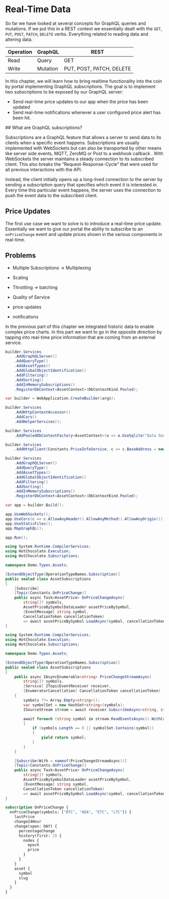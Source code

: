 # Real-Time Data

So far we have looked at several concepts for GraphQL queries and mutations. If we put this in a REST context we essentially dealt with the `GET`, `PUT`, `POST`, `PATCH`, `DELETE` verbs. Everything related to reading data and altering data.

| Operation | GraphQL      | REST                     |
|-----------|--------------|--------------------------|
| Read      | Query        | GET                      |
| Write     | Mutation     | PUT, POST, PATCH, DELETE |

In this chapter, we will learn how to bring realtime functionality into the coin by portal implementing GraphQL subscriptions. The goal is to implement two subscriptions to be exposed by our GraphQL server:

- Send real-time price updates to our app when the price has been updated
- Send real-time notifications whenever a user configured price alert has been hit.

## What are GraphQL subscriptions?

Subscriptions are a GraphQL feature that allows a server to send data to its clients when a specific event happens. Subscriptions are usually implemented with WebSockets but can also be transported by other means like server side events, MQTT, ZeroMQ or Post to a webhook callback . With WebSockets the server maintains a steady connection to its subscribed client. This also breaks the “Request-Response-Cycle” that were used for all previous interactions with the API.

Instead, the client initially opens up a long-lived connection to the server by sending a subscription query that specifies which event it is interested in. Every time this particular event happens, the server uses the connection to push the event data to the subscribed client.

## Price Updates


The first use case we want to solve is to introduce a real-time price update. Essentially we want to give our portal the ability to subscribe to an `onPriceChange` event and update prices shown in the various components in real-time.


## Problems 

- Multiple Subscriptions -> Multiplexing
- Scaling
- Throttling -> batching
- Quality of Service






 
- price updates
- notifications


In the previous part of this chapter we integrated historic data to enable complex price charts. In this part we want to go in the opposite direction by tapping into real-time price information that are coming from an external service.


```csharp
builder.Services
    .AddGraphQLServer()
    .AddQueryType()
    .AddAssetTypes()
    .AddGlobalObjectIdentification()
    .AddFiltering()
    .AddSorting()
    .AddInMemorySubscriptions()
    .RegisterDbContext<AssetContext>(DbContextKind.Pooled);
```

```csharp
var builder = WebApplication.CreateBuilder(args);

builder.Services
    .AddHttpContextAccessor()
    .AddCors()
    .AddHelperServices();

builder.Services
    .AddPooledDbContextFactory<AssetContext>(o => o.UseSqlite("Data Source=assets.db"));

builder.Services
    .AddHttpClient(Constants.PriceInfoService, c => c.BaseAddress = new("https://ccc-workshop-eu-functions.azurewebsites.net"));

builder.Services
    .AddGraphQLServer()
    .AddQueryType()
    .AddAssetTypes()
    .AddGlobalObjectIdentification()
    .AddFiltering()
    .AddSorting()
    .AddInMemorySubscriptions()
    .RegisterDbContext<AssetContext>(DbContextKind.Pooled);

var app = builder.Build();

app.UseWebSockets();
app.UseCors(c => c.AllowAnyHeader().AllowAnyMethod().AllowAnyOrigin());
app.UseStaticFiles();
app.MapGraphQL();

app.Run();
```

```csharp
using System.Runtime.CompilerServices;
using HotChocolate.Execution;
using HotChocolate.Subscriptions;

namespace Demo.Types.Assets;

[ExtendObjectType(OperationTypeNames.Subscription)]
public sealed class AssetSubscriptions
{
    [Subscribe]
    [Topic(Constants.OnPriceChange)]
    public async Task<AssetPrice> OnPriceChangeAsync(
        string[]? symbols,
        AssetPriceBySymbolDataLoader assetPriceBySymbol,
        [EventMessage] string symbol,
        CancellationToken cancellationToken)
        => await assetPriceBySymbol.LoadAsync(symbol, cancellationToken);
}
```

```csharp
using System.Runtime.CompilerServices;
using HotChocolate.Execution;
using HotChocolate.Subscriptions;

namespace Demo.Types.Assets;

[ExtendObjectType(OperationTypeNames.Subscription)]
public sealed class AssetSubscriptions
{
    public async IAsyncEnumerable<string> PriceChangeStreamAsync(
        string[]? symbols,
        [Service] ITopicEventReceiver receiver,
        [EnumeratorCancellation] CancellationToken cancellationToken)
    {
        symbols ??= Array.Empty<string>();
        var symbolSet = new HashSet<string>(symbols);
        ISourceStream stream = await receiver.SubscribeAsync<string, string>(Constants.OnPriceChange, cancellationToken);

        await foreach (string symbol in stream.ReadEventsAsync().WithCancellation(cancellationToken))
        {
            if (symbols.Length == 0 || symbolSet.Contains(symbol))
            {
                yield return symbol;
            }
        }
    }

    [Subscribe(With = nameof(PriceChangeStreamAsync))]
    [Topic(Constants.OnPriceChange)]
    public async Task<AssetPrice> OnPriceChangeAsync(
        string[]? symbols,
        AssetPriceBySymbolDataLoader assetPriceBySymbol,
        [EventMessage] string symbol,
        CancellationToken cancellationToken)
        => await assetPriceBySymbol.LoadAsync(symbol, cancellationToken);
}
```

```graphql
subscription OnPriceChange {
  onPriceChange(symbols: ["BTC", "ADA", "ETC", "LTC"]) {
    lastPrice
    change24Hour
    change(span: DAY) {
      percentageChange
      history(first: 2) {
        nodes {
          epoch
          price
        }
      }
    }
    asset {
      symbol
      slug
    }
  }
}
```
